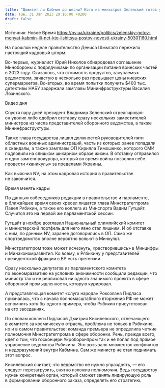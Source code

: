 ```yaml
---
title: "Доживет ли Кабмин до весны? Кого из министров Зеленский готов уволить и связаны ли последние громкие отставки с «инспекторами» из США"
date: Tue, 31 Jan 2023 20:16:00 +0200
draft: false
---
```

Источник: Новое Время https://nv.ua/ukraine/politics/zelenskiy-gotov-menyat-kabmin-ili-net-kto-lishitsya-postov-novosti-ukrainy-50301160.html


На прошлой неделе правительство Дениса Шмыгаля пережило настоящий кадровый шторм.

Во-первых, журналист Юрий Николов обнародовал соглашение Минобороны с подрядчиками по организации питания воинских частей в 2023 году. Оказалось, что стоимость продуктов, закупаемых ведомством, зачастую в несколько раз превышает цены киевских супермаркетов. Во-вторых, во время попытки получить $400 тыс. детективы НАБУ задержали замглавы Мининфраструктуры Василия Лозинского.

  Видео дня   

Спустя пару дней президент Владимир Зеленский отреагировал: он уволил либо одобрил отставку сразу нескольких заместителей министров из числа представителей оборонного ведомства, а также Мининфраструктуры.

Также глава государства лишил должностей руководителей пяти областных военных администраций, часть из которых ранее попадали в скандалы, а также замглавы ОП Кирилла Тимошенко, которого СМИ подловили на слишком шикарном образе жизни. В отставку отправился и один замгенпрокурора, который во время войны позволил себе провести «каникулы» за пределами Украины.

Как выяснил NV, на этом кадровая история в правительстве не закончится.

Время менять кадры

По данным собеседников редакции в правительстве и парламенте, в ближайшее время своих кресел лишатся глава Минстратегпрома Павел Рябикин, а также его коллега из Минспорта Вадим Гутцайт. Случится это на первой же парламентской сессии.

Гутцайт в ноябре возглавил Национальный олимпийский комитет и министерский портфель для него явно стал лишним. И об отставке с ним, по данным NV, заранее договорились в ОП. Само же спортведомство вполне вероятно вольют в Минкульт.

Минстратегпром тоже может исчезнуть, «растворившись» в Минцифры и Минэкономразвития. Ко всему, к Рябикину у представителей президентской фракции в ВР есть претензии.

Сразу несколько депутатов из парламентского комитета по экономразвитию на условиях анонимности сообщили редакции, что министр так и не реализовал ни одного значимого проекта в сфере оборонной промышленности, которую курировал.

А представляющая комитет «слуга народа» Роксолана Пидласа призналась, что с начала полномасштабного вторжения РФ не может вспомнить хотя бы одного примера, чтобы Рябикин присутствовал на его заседаниях.

По словам коллеги Пидласой Дмитрия Кисилевского, отвечающего в комитете за космическую отрасль, проблема не только в Рябикине, но и в самом правительстве: команда премьера не определила четкие полномочия Минстратегпрома в сфере оборонки. Речь, прежде всего, идет о том, что госконцерн Укроборонпром так и не попал под прямое управление ведомства Рябикина. Это вызывало множество конфликтов и недоразумений внутри Кабмина. Сам же министр не стал поднимать этот вопрос.

Кисилевский считает, что ведомство не нужно упразднять, — его следует перезагрузить, внятно изложив полномочия. Ведь государству нужен конкретный орган, который сможет занять лидирующую роль в формировании оборонного заказа, определять его стратегию.

 
